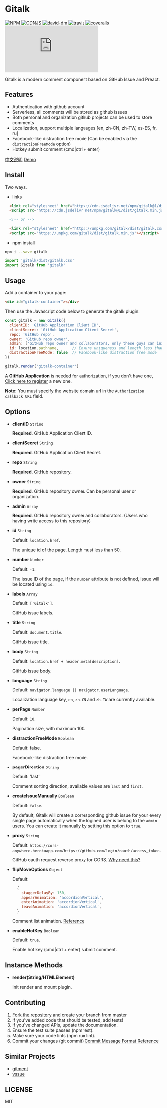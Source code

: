# Gitalk

[![NPM][npm-version-image]][npm-version-url] [![CDNJS][cdnjs-version-image]][cdnjs-version-url] [![david-dm][david-dm-image]][david-dm-url] [![travis][travis-image]][travis-url] [![coveralls][coveralls-image]][coveralls-url] [![gzip][gzip-size]][gzip-url]

Gitalk is a modern comment component based on GitHub Issue and Preact.

## Features

- Authentication with github account
- Serverless, all comments will be stored as github issues
- Both personal and organization github projects can be used to store comments 
- Localization, support multiple languages [en, zh-CN, zh-TW, es-ES, fr, ru]
- Facebook-like distraction free mode (Can be enabled via the `distractionFreeMode` option)
- Hotkey submit comment (cmd|ctrl + enter)

[中文说明](https://github.com/gitalk/gitalk/blob/master/readme-cn.md)
[Demo](https://gitalk.github.io)

## Install

Two ways.

- links

```html
  <link rel="stylesheet" href="https://cdn.jsdelivr.net/npm/gitalk@1/dist/gitalk.css">
  <script src="https://cdn.jsdelivr.net/npm/gitalk@1/dist/gitalk.min.js"></script>

  <!-- or -->

  <link rel="stylesheet" href="https://unpkg.com/gitalk/dist/gitalk.css">
  <script src="https://unpkg.com/gitalk/dist/gitalk.min.js"></script>
```

- npm install

```sh
npm i --save gitalk
```

```js
import 'gitalk/dist/gitalk.css'
import Gitalk from 'gitalk'
```

## Usage

Add a container to your page:

```html
<div id="gitalk-container"></div>
```

Then use the Javascript code below to generate the gitalk plugin:

```js
const gitalk = new Gitalk({
  clientID: 'GitHub Application Client ID',
  clientSecret: 'GitHub Application Client Secret',
  repo: 'GitHub repo',
  owner: 'GitHub repo owner',
  admin: ['GitHub repo owner and collaborators, only these guys can initialize github issues'],
  id: location.pathname,      // Ensure uniqueness and length less than 50
  distractionFreeMode: false  // Facebook-like distraction free mode
})

gitalk.render('gitalk-container')
```

A **GitHub Application** is needed for authorization, if you don't have one, [Click here to register](https://github.com/settings/applications/new) a new one.

**Note:** You must specify the website domain url in the `Authorization callback URL` field.

## Options

- **clientID** `String` 

  **Required**. GitHub Application Client ID.

- **clientSecret** `String` 

  **Required**. GitHub Application Client Secret.

- **repo** `String` 

  **Required**. GitHub repository.

- **owner** `String` 

  **Required**. GitHub repository owner. Can be personal user or organization.

- **admin** `Array` 

  **Required**. GitHub repository owner and collaborators. (Users who having write access to this repository)

- **id** `String` 
  
  Default: `location.href`.

  The unique id of the page. Length must less than 50.

- **number** `Number` 
  
  Default: `-1`.

  The issue ID of the page, if the `number` attribute is not defined, issue will be located using `id`.

- **labels** `Array` 
  
  Default: `['Gitalk']`.

  GitHub issue labels.

- **title** `String` 
  
  Default: `document.title`.

  GitHub issue title.

- **body** `String` 
  
  Default: `location.href + header.meta[description]`.

  GitHub issue body.

- **language** `String` 
  
  Default: `navigator.language || navigator.userLanguage`.

  Localization language key, `en`, `zh-CN` and `zh-TW` are currently available.

- **perPage** `Number` 
  
  Default: `10`.

  Pagination size, with maximum 100.

- **distractionFreeMode** `Boolean` 
  
  Default: false.

  Facebook-like distraction free mode.

- **pagerDirection** `String`

  Default: 'last'

  Comment sorting direction, available values are `last` and `first`.

- **createIssueManually** `Boolean` 
  
  Default: `false`.

  By default, Gitalk will create a corresponding github issue for your every single page automatically when the logined user is belong to the `admin` users. You can create it manually by setting this option to `true`.

- **proxy** `String` 
  
  Default: `https://cors-anywhere.herokuapp.com/https://github.com/login/oauth/access_token`.

  GitHub oauth request reverse proxy for CORS. [Why need this?](https://github.com/isaacs/github/issues/330)

- **flipMoveOptions** `Object` 
  
  Default:
  ```js
    {
      staggerDelayBy: 150,
      appearAnimation: 'accordionVertical',
      enterAnimation: 'accordionVertical',
      leaveAnimation: 'accordionVertical',
    }
  ```

  Comment list animation. [Reference](https://github.com/joshwcomeau/react-flip-move/blob/master/documentation/enter_leave_animations.md)

- **enableHotKey** `Boolean` 
  
  Default: `true`.

  Enable hot key (cmd|ctrl + enter) submit comment.


## Instance Methods

- **render(String/HTMLElement)**

  Init render and mount plugin.

## Contributing

1. [Fork the repository](https://github.com/gitalk/gitalk/fork) and create your branch from master
2. If you've added code that should be tested, add tests!
3. If you've changed APIs, update the documentation.
4. Ensure the test suite passes (npm test).
5. Make sure your code lints (npm run lint).
6. Commit your changes (git commit) [Commit Message Format Reference](https://github.com/angular/angular.js/blob/master/CONTRIBUTING.md#-git-commit-guidelines)

## Similar Projects

- [gitment](https://github.com/imsun/gitment)
- [vssue](https://vssue.js.org)

## LICENSE

MIT

[npm-version-image]: https://img.shields.io/npm/v/gitalk.svg?style=flat-square
[npm-version-url]: https://www.npmjs.com/package/gitalk
[cdnjs-version-image]: https://img.shields.io/cdnjs/v/gitalk.svg?style=flat-square
[cdnjs-version-url]: https://cdnjs.com/libraries/gitalk
[david-dm-image]: https://david-dm.org/gitalk/gitalk.svg?style=flat-square
[david-dm-url]: https://david-dm.org/gitalk/gitalk
[travis-image]: https://img.shields.io/travis/gitalk/gitalk/master.svg?style=flat-square
[travis-url]: https://travis-ci.org/gitalk/gitalk
[coveralls-image]: https://img.shields.io/coveralls/gitalk/gitalk/master.svg?style=flat-square
[coveralls-url]: https://coveralls.io/github/gitalk/gitalk
[gzip-size]: http://img.badgesize.io/https://unpkg.com/gitalk/dist/gitalk.min.js?compression=gzip&style=flat-square
[gzip-url]: https://unpkg.com/gitalk/dist/gitalk.min.js
